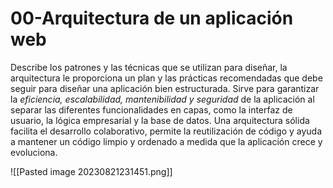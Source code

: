 # 00-Arquitectura de un aplicación web


Describe los patrones y las técnicas que se utilizan para diseñar, la arquitectura le proporciona un plan y las prácticas recomendadas que debe seguir para diseñar una aplicación bien estructurada.
Sirve para garantizar la *eficiencia, escalabilidad, mantenibilidad y seguridad* de la aplicación al separar las diferentes funcionalidades en capas, como la interfaz de usuario, la lógica empresarial y la base de datos. Una arquitectura sólida facilita el desarrollo colaborativo, permite la reutilización de código y ayuda a mantener un código limpio y ordenado a medida que la aplicación crece y evoluciona.

![[Pasted image 20230821231451.png]]